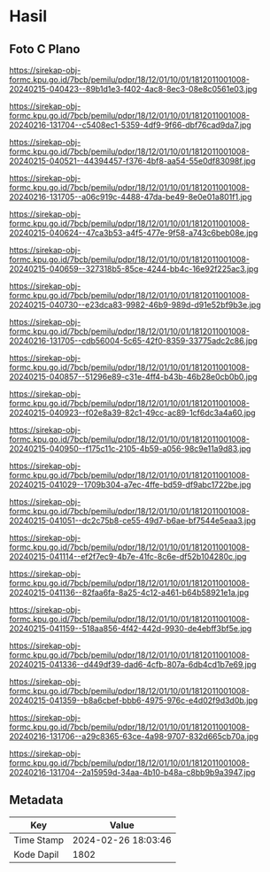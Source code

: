 # Hasil

## Foto C Plano

https://sirekap-obj-formc.kpu.go.id/7bcb/pemilu/pdpr/18/12/01/10/01/1812011001008-20240215-040423--89b1d1e3-f402-4ac8-8ec3-08e8c0561e03.jpg

https://sirekap-obj-formc.kpu.go.id/7bcb/pemilu/pdpr/18/12/01/10/01/1812011001008-20240216-131704--c5408ec1-5359-4df9-9f66-dbf76cad9da7.jpg

https://sirekap-obj-formc.kpu.go.id/7bcb/pemilu/pdpr/18/12/01/10/01/1812011001008-20240215-040521--44394457-f376-4bf8-aa54-55e0df83098f.jpg

https://sirekap-obj-formc.kpu.go.id/7bcb/pemilu/pdpr/18/12/01/10/01/1812011001008-20240216-131705--a06c919c-4488-47da-be49-8e0e01a801f1.jpg

https://sirekap-obj-formc.kpu.go.id/7bcb/pemilu/pdpr/18/12/01/10/01/1812011001008-20240215-040624--47ca3b53-a4f5-477e-9f58-a743c6beb08e.jpg

https://sirekap-obj-formc.kpu.go.id/7bcb/pemilu/pdpr/18/12/01/10/01/1812011001008-20240215-040659--327318b5-85ce-4244-bb4c-16e92f225ac3.jpg

https://sirekap-obj-formc.kpu.go.id/7bcb/pemilu/pdpr/18/12/01/10/01/1812011001008-20240215-040730--e23dca83-9982-46b9-989d-d91e52bf9b3e.jpg

https://sirekap-obj-formc.kpu.go.id/7bcb/pemilu/pdpr/18/12/01/10/01/1812011001008-20240216-131705--cdb56004-5c65-42f0-8359-33775adc2c86.jpg

https://sirekap-obj-formc.kpu.go.id/7bcb/pemilu/pdpr/18/12/01/10/01/1812011001008-20240215-040857--51296e89-c31e-4ff4-b43b-46b28e0cb0b0.jpg

https://sirekap-obj-formc.kpu.go.id/7bcb/pemilu/pdpr/18/12/01/10/01/1812011001008-20240215-040923--f02e8a39-82c1-49cc-ac89-1cf6dc3a4a60.jpg

https://sirekap-obj-formc.kpu.go.id/7bcb/pemilu/pdpr/18/12/01/10/01/1812011001008-20240215-040950--f175c11c-2105-4b59-a056-98c9e11a9d83.jpg

https://sirekap-obj-formc.kpu.go.id/7bcb/pemilu/pdpr/18/12/01/10/01/1812011001008-20240215-041029--1709b304-a7ec-4ffe-bd59-df9abc1722be.jpg

https://sirekap-obj-formc.kpu.go.id/7bcb/pemilu/pdpr/18/12/01/10/01/1812011001008-20240215-041051--dc2c75b8-ce55-49d7-b6ae-bf7544e5eaa3.jpg

https://sirekap-obj-formc.kpu.go.id/7bcb/pemilu/pdpr/18/12/01/10/01/1812011001008-20240215-041114--ef2f7ec9-4b7e-41fc-8c6e-df52b104280c.jpg

https://sirekap-obj-formc.kpu.go.id/7bcb/pemilu/pdpr/18/12/01/10/01/1812011001008-20240215-041136--82faa6fa-8a25-4c12-a461-b64b58921e1a.jpg

https://sirekap-obj-formc.kpu.go.id/7bcb/pemilu/pdpr/18/12/01/10/01/1812011001008-20240215-041159--518aa856-4f42-442d-9930-de4ebff3bf5e.jpg

https://sirekap-obj-formc.kpu.go.id/7bcb/pemilu/pdpr/18/12/01/10/01/1812011001008-20240215-041336--d449df39-dad6-4cfb-807a-6db4cd1b7e69.jpg

https://sirekap-obj-formc.kpu.go.id/7bcb/pemilu/pdpr/18/12/01/10/01/1812011001008-20240215-041359--b8a6cbef-bbb6-4975-976c-e4d02f9d3d0b.jpg

https://sirekap-obj-formc.kpu.go.id/7bcb/pemilu/pdpr/18/12/01/10/01/1812011001008-20240216-131706--a29c8365-63ce-4a98-9707-832d665cb70a.jpg

https://sirekap-obj-formc.kpu.go.id/7bcb/pemilu/pdpr/18/12/01/10/01/1812011001008-20240216-131704--2a15959d-34aa-4b10-b48a-c8bb9b9a3947.jpg


## Metadata

| Key        | Value               |
| ---------- | ------------------- |
| Time Stamp | 2024-02-26 18:03:46 |
| Kode Dapil | 1802                |



